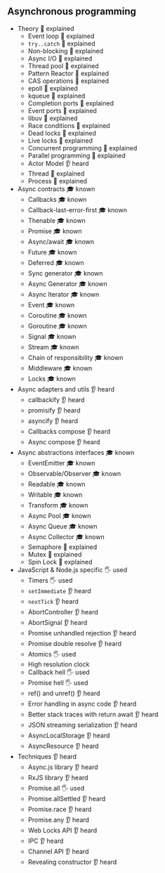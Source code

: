 ## Asynchronous programming

- Theory 🙋 explained
  - Event loop 🙋 explained
  - `try..catch` 🙋 explained
  - Non-blocking 🙋 explained
  - Async I/O 🙋 explained
  - Thread pool 🙋 explained
  - Pattern Reactor 🙋 explained
  - CAS operations 🙋 explained
  - epoll 🙋 explained
  - kqueue 🙋 explained
  - Completion ports 🙋 explained
  - Event ports 🙋 explained
  - libuv 🙋 explained
  - Race conditions 🙋 explained
  - Dead locks 🙋 explained
  - Live locks 🙋 explained
  - Concurrent programming 🙋 explained
  - Parallel programming 🙋 explained
  - Actor Model 👂 heard
  - Thread 🙋 explained
  - Process 🙋 explained
- Async contracts 🎓 known
  - Callbacks 🎓 known
  - Callback-last-error-first 🎓 known
  - Thenable 🎓 known
  - Promise 🎓 known
  - Async/await 🎓 known
  - Future 🎓 known
  - Deferred 🎓 known
  - Sync generator 🎓 known
  - Async Generator 🎓 known
  - Async Iterator 🎓 known
  - Event 🎓 known
  - Coroutine 🎓 known
  - Goroutine 🎓 known
  - Signal 🎓 known
  - Stream 🎓 known
  - Chain of responsibility 🎓 known
  - Middleware 🎓 known
  - Locks 🎓 known
- Async adapters and utils 👂 heard
  - callbackify 👂 heard
  - promisify 👂 heard
  - asyncify 👂 heard
  - Callbacks compose 👂 heard
  - Async compose 👂 heard
- Async abstractions interfaces 🎓 known
  - EventEmitter 🎓 known
  - Observable/Observer 🎓 known
  - Readable 🎓 known
  - Writable 🎓 known
  - Transform 🎓 known
  - Async Pool 🎓 known
  - Async Queue 🎓 known
  - Async Collector 🎓 known
  - Semaphore 🙋 explained
  - Mutex 🙋 explained
  - Spin Lock 🙋 explained
- JavaScript & Node.js specific 🖐️ used
  - Timers 🖐️ used
  - `setImmediate` 👂 heard
  - `nextTick` 👂 heard
  - AbortController 👂 heard
  - AbortSignal 👂 heard
  - Promise unhandled rejection 👂 heard
  - Promise double resolve 👂 heard
  - Atomics 🖐️ used
  - High resolution clock
  - Callback hell 🖐️ used
  - Promise hell 🖐️ used
  - ref() and unref() 👂 heard
  - Error handling in async code 👂 heard
  - Better stack traces with return await 👂 heard
  - JSON streaming serialization 👂 heard
  - AsyncLocalStorage 👂 heard
  - AsyncResource 👂 heard
- Techniques 👂 heard
  - Async.js library 👂 heard
  - RxJS library 👂 heard
  - Promise.all 🖐️ used
  - Promise.allSettled 👂 heard
  - Promise.race 👂 heard
  - Promise.any 👂 heard
  - Web Locks API 👂 heard
  - IPC 👂 heard
  - Channel API 👂 heard
  - Revealing constructor 👂 heard
